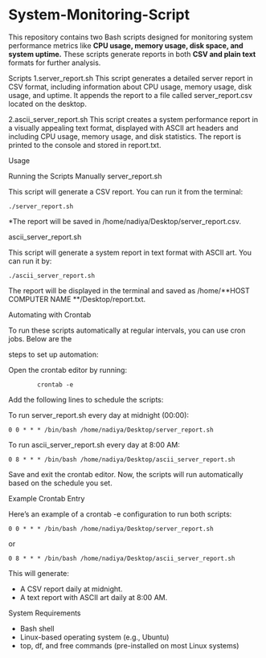 # System-Monitoring-Script


This repository contains two Bash scripts designed for monitoring system performance metrics like **CPU usage, memory usage, disk space, and system uptime.** These scripts generate reports in both **CSV and plain text**  formats for further analysis.

Scripts
  1.server_report.sh
This script generates a detailed server report in CSV format, including information about CPU usage, memory usage, disk usage, and uptime. It appends the report to a file called server_report.csv located on the desktop.

  2.ascii_server_report.sh
This script creates a system performance report in a visually appealing text format, displayed with ASCII art headers and including CPU usage, memory usage, and disk statistics. The report is printed to the console and stored in report.txt.

Usage
          
Running the Scripts Manually
server_report.sh

This script will generate a CSV report. You can run it from the terminal:


    ./server_report.sh

  *The report will be saved in /home/nadiya/Desktop/server_report.csv.

ascii_server_report.sh

This script will generate a system report in text format with ASCII art. You can run it by:


    ./ascii_server_report.sh

The report will be displayed in the terminal and saved as /home/**HOST COMPUTER NAME **/Desktop/report.txt.

 Automating with Crontab
      
To run these scripts automatically at regular intervals, you can use cron jobs. Below are the 

 steps to set up automation:

Open the crontab editor by running:



            crontab -e

Add the following lines to schedule the scripts:

To run server_report.sh every day at midnight (00:00):



    0 0 * * * /bin/bash /home/nadiya/Desktop/server_report.sh

To run ascii_server_report.sh every day at 8:00 AM:



    0 8 * * * /bin/bash /home/nadiya/Desktop/ascii_server_report.sh


Save and exit the crontab editor. Now, the scripts will run automatically based on the schedule you set.



 Example Crontab Entry

Here’s an example of a crontab -e configuration to run both scripts:



    0 0 * * * /bin/bash /home/nadiya/Desktop/server_report.sh

or 

    0 8 * * * /bin/bash /home/nadiya/Desktop/ascii_server_report.sh


This will generate:

  * A CSV report daily at midnight.
  * A text report with ASCII art daily at 8:00 AM.

System Requirements

 * Bash shell
 * Linux-based operating system (e.g., Ubuntu)
 * top, df, and free commands (pre-installed on most Linux systems)
